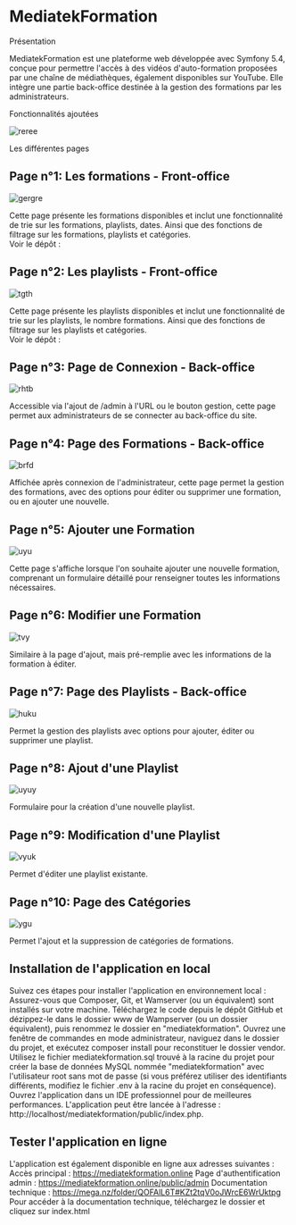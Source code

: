 # MediatekFormation

Présentation 

MediatekFormation est une plateforme web développée avec Symfony 5.4, conçue pour permettre l'accès à des vidéos d'auto-formation proposées par une chaîne de médiathèques, également disponibles sur YouTube. 
Elle intègre une partie back-office destinée à la gestion des formations par les administrateurs.

Fonctionnalités ajoutées 

![reree](https://github.com/Codeuraxe/Kanban2/assets/115351194/10197538-36ab-4e0d-b707-eeb9fb700906)

Les différentes pages

## Page n°1: Les formations - Front-office

![gergre](https://github.com/Codeuraxe/Kanban2/assets/115351194/f80f8fd3-8af4-45f3-8c1e-7a878d48c678)


Cette page présente les formations disponibles et inclut une fonctionnalité de trie sur les formations, playlists, dates. 
Ainsi que des fonctions de filtrage sur les formations, playlists et catégories.  
Voir le dépôt : 
## Page n°2: Les playlists - Front-office

![tgth](https://github.com/Codeuraxe/Kanban2/assets/115351194/14701fbc-af30-4ed5-a02f-9ef974310d11)


Cette page présente les playlists disponibles et inclut une fonctionnalité de trie sur les playlists, le nombre formations. Ainsi que des fonctions de filtrage sur les playlists et catégories.  
Voir le dépôt : 
## Page n°3: Page de Connexion - Back-office

![rhtb](https://github.com/Codeuraxe/Kanban2/assets/115351194/6e9ed767-176c-436a-b59a-586e888e714b)

Accessible via l'ajout de /admin à l'URL ou le bouton gestion, cette page permet aux administrateurs de se connecter au back-office du site.
## Page n°4: Page des Formations - Back-office

![brfd](https://github.com/Codeuraxe/Kanban2/assets/115351194/4d196298-3f89-4aa9-8283-13907c6bbf34)


Affichée après connexion de l'administrateur, cette page permet la gestion des formations, avec des options pour éditer ou supprimer une formation, ou en ajouter une nouvelle.

## Page n°5: Ajouter une Formation

![uyu](https://github.com/Codeuraxe/Kanban2/assets/115351194/9bbba977-28a1-48b8-949a-fcd30e13ebc1)


Cette page s'affiche lorsque l'on souhaite ajouter une nouvelle formation, comprenant un formulaire détaillé pour renseigner toutes les informations nécessaires.

## Page n°6: Modifier une Formation

![tvy](https://github.com/Codeuraxe/Kanban2/assets/115351194/714fbd98-89fb-4ee7-abb7-519a67f72432)

Similaire à la page d'ajout, mais pré-remplie avec les informations de la formation à éditer.

## Page n°7: Page des Playlists - Back-office

![huku](https://github.com/Codeuraxe/Kanban2/assets/115351194/5cd1d06c-2324-40ff-aad8-5600332c96e0)

Permet la gestion des playlists avec options pour ajouter, éditer ou supprimer une playlist.

## Page n°8: Ajout d'une Playlist

![uyuy](https://github.com/Codeuraxe/Kanban2/assets/115351194/ee562adb-8e68-4b0a-a1c7-e08861fdc38f)

Formulaire pour la création d'une nouvelle playlist.

## Page n°9: Modification d'une Playlist

![vyuk](https://github.com/Codeuraxe/Kanban2/assets/115351194/3f07f194-3dcb-4b7e-9321-7e731574c4dc)

Permet d'éditer une playlist existante. 

## Page n°10: Page des Catégories

![ygu](https://github.com/Codeuraxe/Kanban2/assets/115351194/150c8089-a75b-4309-8fa0-21a272f4bc15)

Permet l'ajout et la suppression de catégories de formations.

## Installation de l'application en local

Suivez ces étapes pour installer l'application en environnement local :
Assurez-vous que Composer, Git, et Wamserver (ou un équivalent) sont installés sur votre machine.
Téléchargez le code depuis le dépôt GitHub et dézippez-le dans le dossier www de Wampserver (ou un dossier équivalent), puis renommez le dossier en "mediatekformation".
Ouvrez une fenêtre de commandes en mode administrateur, naviguez dans le dossier du projet, et exécutez composer install pour reconstituer le dossier vendor.
Utilisez le fichier mediatekformation.sql trouvé à la racine du projet pour créer la base de données MySQL nommée "mediatekformation" avec l'utilisateur root sans mot de passe 
(si vous préférez utiliser des identifiants différents, modifiez le fichier .env à la racine du projet en conséquence).
Ouvrez l'application dans un IDE professionnel pour de meilleures performances. 
L'application peut être lancée à l'adresse : http://localhost/mediatekformation/public/index.php.

## Tester l'application en ligne
L'application est également disponible en ligne aux adresses suivantes :
Accès principal : https://mediatekformation.online
Page d'authentification admin : https://mediatekformation.online/public/admin
Documentation technique : https://mega.nz/folder/QOFAlL6T#KZt2tqV0oJWrcE6WrUktpg
Pour accéder à la documentation technique, téléchargez le dossier et cliquez sur index.html

